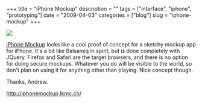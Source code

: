 +++
title = "iPhone Mockup"
description = ""
tags = ["interface", "iphone", "prototyping"]
date = "2009-04-03"
categories = ["blog"]
slug = "iphone-mockup"
+++



  <div class="notebook-screenshot"><a href="http://iphonemockup.lkmc.ch/"><img src="http://media.konigi.com/notebook/iphone-mockup.jpg" class="notebook-image" /></a></div><p><a href="http://iphonemockup.lkmc.ch/">iPhone Mockup</a> looks like a cool proof of concept for a sketchy mockup app for iPhone. It's a bit like Balsamiq in spirit, but is done completely with JQuery. Firefox and Safari are the target browsers, and there is no option for doing secure mockups. Whatever you do will be visible to the world, so don't plan on using it for anything other than playing. Nice concept though. </p>
<p>Thanks, Andrew.</p>
    
  <a href="http://iphonemockup.lkmc.ch/">http://iphonemockup.lkmc.ch/</a>
